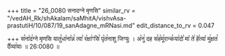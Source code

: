 +++
title = "26_0080 सनादग्ने मृणसि"
similar_rv = "/vedAH_Rk/shAkalam/saMhitA/vishvAsa-prastutiH/10/087/19_sanAdagne_mRNasi.md"
edit_distance_to_rv = 0.047

+++
स꣣ना꣡द꣢ग्ने मृणसि यातु꣣धा꣢ना꣣न्न꣢ त्वा꣣ र꣡क्षा꣢ꣳसि꣣ पृ꣡त꣢नाशु जिग्युः । अ꣡नु꣢ दह स꣣ह꣡मू꣢रान्क꣣या꣢दो꣣ मा꣡ ते꣢ हे꣣त्या꣡ मु꣢क्षत꣣ दै꣡व्या꣢याः ॥ 26:0080 ॥

<div class="js_include " url="/vedAH_Rk/shAkalam/saMhitA/vishvAsa-prastutiH/10/087/19_sanAdagne_mRNasi.md"  newLevelForH1="2" title="विश्वास-शाकल-प्रस्तुतिः"  > </div>